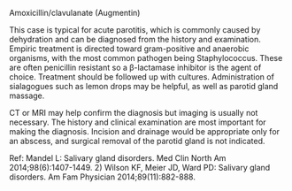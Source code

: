 Amoxicillin/clavulanate (Augmentin)

This case is typical for acute parotitis, which is commonly caused by dehydration and can be diagnosed
from the history and examination. Empiric treatment is directed toward gram-positive and anaerobic
organisms, with the most common pathogen being Staphylococcus. These are often penicillin resistant so
a β-lactamase inhibitor is the agent of choice. Treatment should be followed up with cultures.
Administration of sialagogues such as lemon drops may be helpful, as well as parotid gland massage.

CT or MRI may help confirm the diagnosis but imaging is usually not necessary. The history and clinical
examination are most important for making the diagnosis. Incision and drainage would be appropriate only
for an abscess, and surgical removal of the parotid gland is not indicated.

Ref: Mandel L: Salivary gland disorders. Med Clin North Am 2014;98(6):1407-1449. 2) Wilson KF, Meier JD, Ward PD:
Salivary gland disorders. Am Fam Physician 2014;89(11):882-888.